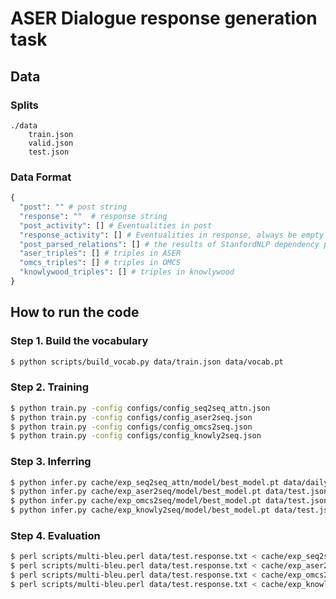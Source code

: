 # ASER Dialogue  response generation task



## Data

### Splits

```
./data
	train.json
	valid.json
	test.json
```



### Data Format

```python
{
  "post": "" # post string
  "response": ""  # response string
  "post_activity": [] # Eventualities in post
  "response_activity": [] # Eventualities in response, always be empty list
  "post_parsed_relations": [] # the results of StanfordNLP dependency parsing from post
  "aser_triples": [] # triples in ASER
  "omcs_triples": [] # triples in OMCS
  "knowlywood_triples": [] # triples in knowlywood 
}
```



## How to run the code

### Step 1. Build the vocabulary 

```bash
$ python scripts/build_vocab.py data/train.json data/vocab.pt
```



### Step 2. Training

```bash
$ python train.py -config configs/config_seq2seq_attn.json
$ python train.py -config configs/config_aser2seq.json
$ python train.py -config configs/config_omcs2seq.json
$ python train.py -config configs/config_knowly2seq.json
```



### Step 3. Inferring

```bash
$ python infer.py cache/exp_seq2seq_attn/model/best_model.pt data/daily/data/test.json cache/exp_seq2seq_attn/results/pred.test.txt;
$ python infer.py cache/exp_aser2seq/model/best_model.pt data/test.json cache/exp_aser2seq/results/pred.test.txt
$ python infer.py cache/exp_omcs2seq/model/best_model.pt data/test.json cache/exp_omcs2seq/results/pred.test.txt
$ python infer.py cache/exp_knowly2seq/model/best_model.pt data/test.json cache/exp_knowly2seq/results/pred.test.txt
```



### Step 4. Evaluation

```bash
$ perl scripts/multi-bleu.perl data/test.response.txt < cache/exp_seq2seq_attn/results/pred.test.txt
$ perl scripts/multi-bleu.perl data/test.response.txt < cache/exp_aser2seq/results/pred.test.txt
$ perl scripts/multi-bleu.perl data/test.response.txt < cache/exp_omcs2seq/results/pred.test.txt
$ perl scripts/multi-bleu.perl data/test.response.txt < cache/exp_knowly2seq/results/pred.test.txt
```


